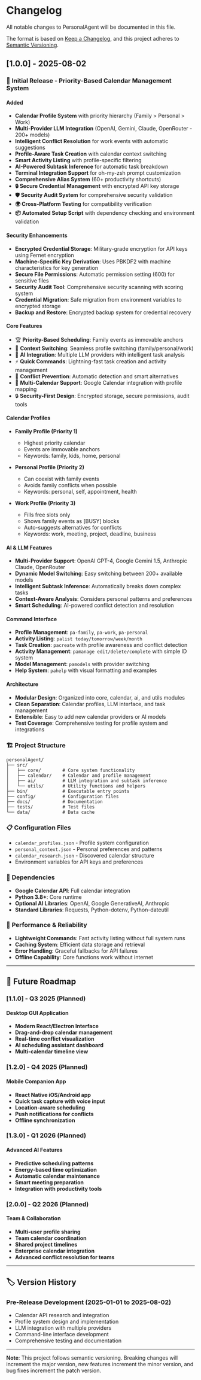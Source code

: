 # Changelog

All notable changes to PersonalAgent will be documented in this file.

The format is based on [Keep a Changelog](https://keepachangelog.com/en/1.0.0/),
and this project adheres to [Semantic Versioning](https://semver.org/spec/v2.0.0.html).

## [1.0.0] - 2025-08-02

### 🎉 **Initial Release - Priority-Based Calendar Management System**

#### Added
- **Calendar Profile System** with priority hierarchy (Family > Personal > Work)
- **Multi-Provider LLM Integration** (OpenAI, Gemini, Claude, OpenRouter - 200+ models)
- **Intelligent Conflict Resolution** for work events with automatic suggestions
- **Profile-Aware Task Creation** with calendar context switching
- **Smart Activity Listing** with profile-specific filtering
- **AI-Powered Subtask Inference** for automatic task breakdown
- **Terminal Integration Support** for oh-my-zsh prompt customization
- **Comprehensive Alias System** (60+ productivity shortcuts)
- **🔒 Secure Credential Management** with encrypted API key storage
- **🛡️ Security Audit System** for comprehensive security validation
- **🌍 Cross-Platform Testing** for compatibility verification
- **📦 Automated Setup Script** with dependency checking and environment validation

#### Security Enhancements
- **Encrypted Credential Storage**: Military-grade encryption for API keys using Fernet encryption
- **Machine-Specific Key Derivation**: Uses PBKDF2 with machine characteristics for key generation
- **Secure File Permissions**: Automatic permission setting (600) for sensitive files
- **Security Audit Tool**: Comprehensive security scanning with scoring system
- **Credential Migration**: Safe migration from environment variables to encrypted storage
- **Backup and Restore**: Encrypted backup system for credential recovery

#### Core Features
- 🏆 **Priority-Based Scheduling**: Family events as immovable anchors
- 🔄 **Context Switching**: Seamless profile switching (family/personal/work)
- 🤖 **AI Integration**: Multiple LLM providers with intelligent task analysis
- ⚡ **Quick Commands**: Lightning-fast task creation and activity management
- 🎯 **Conflict Prevention**: Automatic detection and smart alternatives
- 📅 **Multi-Calendar Support**: Google Calendar integration with profile mapping
- 🔒 **Security-First Design**: Encrypted storage, secure permissions, audit tools

#### Calendar Profiles
- **Family Profile (Priority 1)**
  - Highest priority calendar
  - Events are immovable anchors
  - Keywords: family, kids, home, personal
  
- **Personal Profile (Priority 2)**
  - Can coexist with family events
  - Avoids family conflicts when possible
  - Keywords: personal, self, appointment, health
  
- **Work Profile (Priority 3)**
  - Fills free slots only
  - Shows family events as [BUSY] blocks
  - Auto-suggests alternatives for conflicts
  - Keywords: work, meeting, project, deadline, business

#### AI & LLM Features
- **Multi-Provider Support**: OpenAI GPT-4, Google Gemini 1.5, Anthropic Claude, OpenRouter
- **Dynamic Model Switching**: Easy switching between 200+ available models
- **Intelligent Subtask Inference**: Automatically breaks down complex tasks
- **Context-Aware Analysis**: Considers personal patterns and preferences
- **Smart Scheduling**: AI-powered conflict detection and resolution

#### Command Interface
- **Profile Management**: `pa-family`, `pa-work`, `pa-personal`
- **Activity Listing**: `palist today/tomorrow/week/month`
- **Task Creation**: `pacreate` with profile awareness and conflict detection
- **Activity Management**: `pamanage edit/delete/complete` with simple ID system
- **Model Management**: `pamodels` with provider switching
- **Help System**: `pahelp` with visual formatting and examples

#### Architecture
- **Modular Design**: Organized into core, calendar, ai, and utils modules
- **Clean Separation**: Calendar profiles, LLM interface, and task management
- **Extensible**: Easy to add new calendar providers or AI models
- **Test Coverage**: Comprehensive testing for profile system and integrations

### 🏗️ **Project Structure**
```
personalAgent/
├── src/
│   ├── core/        # Core system functionality
│   ├── calendar/    # Calendar and profile management
│   ├── ai/          # LLM integration and subtask inference
│   └── utils/       # Utility functions and helpers
├── bin/             # Executable entry points
├── config/          # Configuration files
├── docs/            # Documentation
├── tests/           # Test files
└── data/            # Data cache
```

### 📋 **Configuration Files**
- `calendar_profiles.json` - Profile system configuration
- `personal_context.json` - Personal preferences and patterns
- `calendar_research.json` - Discovered calendar structure
- Environment variables for API keys and preferences

### 🔧 **Dependencies**
- **Google Calendar API**: Full calendar integration
- **Python 3.8+**: Core runtime
- **Optional AI Libraries**: OpenAI, Google GenerativeAI, Anthropic
- **Standard Libraries**: Requests, Python-dotenv, Python-dateutil

### 🎯 **Performance & Reliability**
- **Lightweight Commands**: Fast activity listing without full system runs
- **Caching System**: Efficient data storage and retrieval
- **Error Handling**: Graceful fallbacks for API failures
- **Offline Capability**: Core functions work without internet

---

## 🚀 **Future Roadmap**

### [1.1.0] - Q3 2025 (Planned)
#### Desktop GUI Application
- **Modern React/Electron Interface**
- **Drag-and-drop calendar management**
- **Real-time conflict visualization**
- **AI scheduling assistant dashboard**
- **Multi-calendar timeline view**

### [1.2.0] - Q4 2025 (Planned)
#### Mobile Companion App
- **React Native iOS/Android app**
- **Quick task capture with voice input**
- **Location-aware scheduling**
- **Push notifications for conflicts**
- **Offline synchronization**

### [1.3.0] - Q1 2026 (Planned)
#### Advanced AI Features
- **Predictive scheduling patterns**
- **Energy-based time optimization**
- **Automatic calendar maintenance**
- **Smart meeting preparation**
- **Integration with productivity tools**

### [2.0.0] - Q2 2026 (Planned)
#### Team & Collaboration
- **Multi-user profile sharing**
- **Team calendar coordination**
- **Shared project timelines**
- **Enterprise calendar integration**
- **Advanced conflict resolution for teams**

---

## 🏷️ **Version History**

### Pre-Release Development (2025-01-01 to 2025-08-02)
- Calendar API research and integration
- Profile system design and implementation
- LLM integration with multiple providers
- Command-line interface development
- Comprehensive testing and documentation

---

**Note**: This project follows semantic versioning. Breaking changes will increment the major version, new features increment the minor version, and bug fixes increment the patch version.
